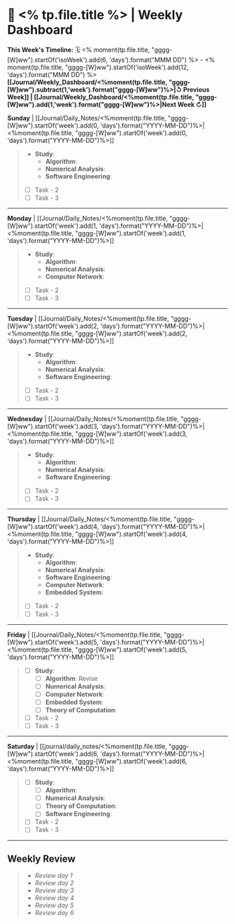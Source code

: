 # 🎯  <% tp.file.title %> | Weekly Dashboard

**This Week's Timeline:** 🗓️ <% moment(tp.file.title, "gggg-[W]ww").startOf('isoWeek').add(6, 'days').format("MMM DD") %> - <% moment(tp.file.title, "gggg-[W]ww").startOf('isoWeek').add(12, 'days').format("MMM DD") %>
**[[Journal/Weekly_Dashboard/<%moment(tp.file.title, "gggg-[W]ww").subtract(1,'week').format("gggg-[W]ww")%>|↺ Previous Week]] | [[Journal/Weekly_Dashboard/<%moment(tp.file.title, "gggg-[W]ww").add(1,'week').format("gggg-[W]ww")%>|Next Week ↻]]**

**Sunday** | [[Journal/Daily_Notes/<%moment(tp.file.title, "gggg-[W]ww").startOf('week').add(0, 'days').format("YYYY-MM-DD")%>|<%moment(tp.file.title, "gggg-[W]ww").startOf('week').add(0, 'days').format("YYYY-MM-DD")%>]]
> - **Study**:
> 	- **Algorithm**: 
> 	- **Numerical Analysis**: 
> 	- **Software Engineering**: 
> - [ ] Task - 2
> - [ ] Task - 3

---

**Monday** | [[Journal/Daily_Notes/<%moment(tp.file.title, "gggg-[W]ww").startOf('week').add(1, 'days').format("YYYY-MM-DD")%>|<%moment(tp.file.title, "gggg-[W]ww").startOf('week').add(1, 'days').format("YYYY-MM-DD")%>]]
> - **Study**:
> 	- **Algorithm**: 
> 	- **Numerical Analysis**: 
> 	- **Computer Network**: 
> - [ ] Task - 2
> - [ ] Task - 3

---

**Tuesday** | [[Journal/Daily_Notes/<%moment(tp.file.title, "gggg-[W]ww").startOf('week').add(2, 'days').format("YYYY-MM-DD")%>|<%moment(tp.file.title, "gggg-[W]ww").startOf('week').add(2, 'days').format("YYYY-MM-DD")%>]] 
> - **Study**:
> 	- **Algorithm**: 
> 	- **Numerical Analysis**: 
> 	- **Software Engineering**: 
> - [ ] Task - 2
> - [ ] Task - 3

---

**Wednesday** | [[Journal/Daily_Notes/<%moment(tp.file.title, "gggg-[W]ww").startOf('week').add(3, 'days').format("YYYY-MM-DD")%>|<%moment(tp.file.title, "gggg-[W]ww").startOf('week').add(3, 'days').format("YYYY-MM-DD")%>]] 
> - **Study**:
> 	- **Algorithm**: 
> 	- **Numerical Analysis**: 
> 	- **Software Engineering**: 
> - [ ] Task - 2
> - [ ] Task - 3

---

**Thursday** | [[Journal/Daily_Notes/<%moment(tp.file.title, "gggg-[W]ww").startOf('week').add(4, 'days').format("YYYY-MM-DD")%>|<%moment(tp.file.title, "gggg-[W]ww").startOf('week').add(4, 'days').format("YYYY-MM-DD")%>]] 
> - **Study**:
> 	- **Algorithm**: 
> 	- **Numerical Analysis**: 
> 	- **Software Engineering**: 
> 	- **Computer Network**: 
> 	- **Embedded System**: 
> - [ ] Task - 2
> - [ ] Task - 3

---

**Friday** | [[Journal/Daily_Notes/<%moment(tp.file.title, "gggg-[W]ww").startOf('week').add(5, 'days').format("YYYY-MM-DD")%>|<%moment(tp.file.title, "gggg-[W]ww").startOf('week').add(5, 'days').format("YYYY-MM-DD")%>]]
> - [ ] **Study**:
> 	- [ ] **Algorithm**: Revise 
> 	- [ ] **Numerical Analysis**: 
> 	- [ ] **Computer Network**: 
> 	- [ ] **Embedded System**: 
> 	- [ ] **Theory of Computation**:
> - [ ] Task - 2
> - [ ] Task - 3

---

**Saturday** | [[journal/daily_notes/<%moment(tp.file.title, "gggg-[W]ww").startOf('week').add(6, 'days').format("YYYY-MM-DD")%>|<%moment(tp.file.title, "gggg-[W]ww").startOf('week').add(6, 'days').format("YYYY-MM-DD")%>]]
> - [ ] **Study**:
> 	- [ ] **Algorithm**: 
> 	- [ ] **Numerical Analysis**: 
> 	- [ ] **Theory of Computation**: 
> 	- [ ] **Software Engineering**: 
> - [ ] Task - 2
> - [ ] Task - 3

---

## **Weekly Review**
> - *Review day 1*
> - *Review day 2*
> - *Review day 3*
> - *Review day 4*
> - *Review day 5*
> - *Review day 6*


